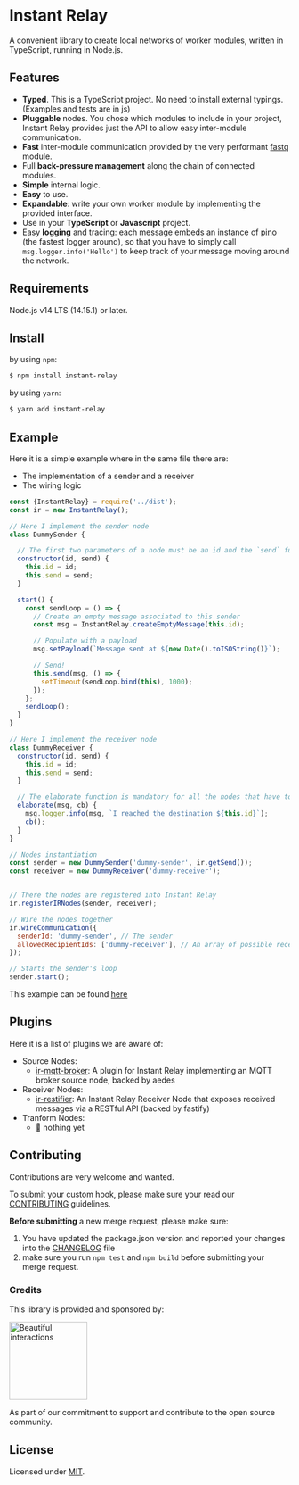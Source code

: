 # Instant Relay

A convenient library to create local networks of worker modules, written in TypeScript, running in Node.js.


## Features

- **Typed**. This is a TypeScript project. No need to install external typings. (Examples and tests are in js)
- **Pluggable** nodes. You chose which modules to include in your project, Instant Relay provides just the API to allow easy inter-module communication.
- **Fast** inter-module communication provided by the very performant [fastq](https://www.npmjs.com/package/fastq) module.
- Full **back-pressure management** along the chain of connected modules.
- **Simple** internal logic.
- **Easy** to use.
- **Expandable**: write your own worker module by implementing the provided interface.
- Use in your **TypeScript** or **Javascript** project.
- Easy **logging** and tracing: each message embeds an instance of [pino](https://www.npmjs.com/package/pino) (the fastest logger around), so that you have to simply call `msg.logger.info('Hello')` to keep track of your message moving around the network.

## Requirements

Node.js v14 LTS (14.15.1) or later.

## Install

by using `npm`:
```bash
$ npm install instant-relay
```

by using `yarn`:

```bash
$ yarn add instant-relay
```

## Example

Here it is a simple example where in the same file there are:
- The implementation of a sender and a receiver
- The wiring logic

```javascript
const {InstantRelay} = require('../dist');
const ir = new InstantRelay();

// Here I implement the sender node
class DummySender {

  // The first two parameters of a node must be an id and the `send` function
  constructor(id, send) {
    this.id = id;
    this.send = send;
  }

  start() {
    const sendLoop = () => {
      // Create an empty message associated to this sender
      const msg = InstantRelay.createEmptyMessage(this.id);

      // Populate with a payload
      msg.setPayload(`Message sent at ${new Date().toISOString()}`);

      // Send!
      this.send(msg, () => {
        setTimeout(sendLoop.bind(this), 1000);
      });
    };
    sendLoop();
  }
}

// Here I implement the receiver node
class DummyReceiver {
  constructor(id, send) {
    this.id = id;
    this.send = send;
  }

  // The elaborate function is mandatory for all the nodes that have to receive messages
  elaborate(msg, cb) {
    msg.logger.info(msg, `I reached the destination ${this.id}`);
    cb();
  }
}

// Nodes instantiation
const sender = new DummySender('dummy-sender', ir.getSend());
const receiver = new DummyReceiver('dummy-receiver');


// There the nodes are registered into Instant Relay
ir.registerIRNodes(sender, receiver);

// Wire the nodes together
ir.wireCommunication({
  senderId: 'dummy-sender', // The sender
  allowedRecipientIds: ['dummy-receiver'], // An array of possible receivers
});

// Starts the sender's loop
sender.start();
```

This example can be found [here](./examples/simple.js)

## Plugins

Here it is a list of plugins we are aware of:

- Source Nodes:
  - [ir-mqtt-broker](https://github.com/beautifulinteractions/ir-mqtt-broker): A plugin for Instant Relay implementing an MQTT broker source node, backed by aedes
- Receiver Nodes:
  - [ir-restifier](https://github.com/beautifulinteractions/ir-restifier): An Instant Relay Receiver Node that exposes received messages via a RESTful API (backed by fastify)
- Tranform Nodes:
  - 🥺 nothing yet
## Contributing

Contributions are very welcome and wanted.

To submit your custom hook, please make sure your read our [CONTRIBUTING](./CONTRIBUTING.md) guidelines.

**Before submitting** a new merge request, please make sure:

1. You have updated the package.json version and reported your changes into the [CHANGELOG](./CHANGELOG.md) file
2. make sure you run `npm test` and `npm build` before submitting your merge request.

### Credits

This library is provided and sponsored by:

<div>
  <p>
    <a href="https://beautifulinteractions.com/">
      <img src="https://beautifulinteractions.com/img/logo-colorful.svg" alt="Beautiful interactions" width="140px" />
    </a>
  </p>
</div>

As part of our commitment to support and contribute to the open source community.

## License
Licensed under [MIT](./LICENSE).
